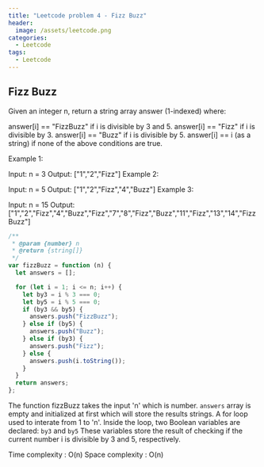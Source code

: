 ```yaml
---
title: "Leetcode problem 4 - Fizz Buzz"
header:
  image: /assets/leetcode.png
categories:
  - Leetcode
tags:
  - Leetcode
---
```


## Fizz Buzz

Given an integer n, return a string array answer (1-indexed) where:

answer[i] == "FizzBuzz" if i is divisible by 3 and 5.
answer[i] == "Fizz" if i is divisible by 3.
answer[i] == "Buzz" if i is divisible by 5.
answer[i] == i (as a string) if none of the above conditions are true.

Example 1:

Input: n = 3
Output: ["1","2","Fizz"]
Example 2:

Input: n = 5
Output: ["1","2","Fizz","4","Buzz"]
Example 3:

Input: n = 15
Output: ["1","2","Fizz","4","Buzz","Fizz","7","8","Fizz","Buzz","11","Fizz","13","14","FizzBuzz"]

```js
/**
 * @param {number} n
 * @return {string[]}
 */
var fizzBuzz = function (n) {
  let answers = [];

  for (let i = 1; i <= n; i++) {
    let by3 = i % 3 === 0;
    let by5 = i % 5 === 0;
    if (by3 && by5) {
      answers.push("FizzBuzz");
    } else if (by5) {
      answers.push("Buzz");
    } else if (by3) {
      answers.push("Fizz");
    } else {
      answers.push(i.toString());
    }
  }
  return answers;
};
```

The function fizzBuzz takes the input 'n' which is number. `answers` array is empty and initialized at first which will store the results strings. A for loop used to interate from 1 to 'n'. Inside the loop, two Boolean variables are declared: `by3` and `by5` These variables store the result of checking if the current number i is divisible by 3 and 5, respectively.

Time complexity : O(n)
Space complexity : O(n)
